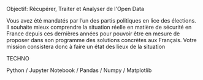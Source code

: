Objectif: Récupérer, Traiter et Analyser de l'Open Data

Vous avez été mandatés par l’un des partis politiques en lice des élections.
Il souhaite mieux comprendre la situation réelle en matière de sécurité en France
depuis ces dernières années pour pouvoir être en mesure de proposer dans son programme
des solutions concrètes aux Français. Votre mission consistera donc à faire un état des lieux de la situation


TECHNO

Python / Jupyter Notebook / Pandas / Numpy / Matplotlib